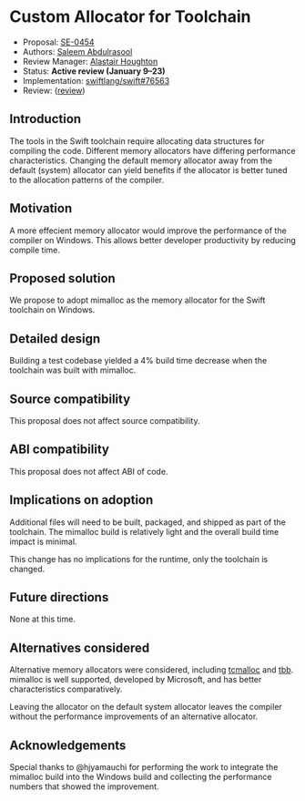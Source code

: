 # Custom Allocator for Toolchain

* Proposal: [SE-0454](0454-memory-allocator.md)
* Authors: [Saleem Abdulrasool](https://github.com/compnerd)
* Review Manager: [Alastair Houghton](https://github.com/al45tair)
* Status: **Active review (January 9–23)**
* Implementation: [swiftlang/swift#76563](https://github.com/swiftlang/swift/pull/76563)
* Review: ([review](https://forums.swift.org/t/se-454-adopt-mimalloc-for-windows-toolchain/77096))

## Introduction

The tools in the Swift toolchain require allocating data structures for
compiling the code. Different memory allocators have differing performance
characteristics. Changing the default memory allocator away from the default
(system) allocator can yield benefits if the allocator is better tuned to the
allocation patterns of the compiler.

## Motivation

A more effecient memory allocator would improve the performance of the compiler
on Windows. This allows better developer productivity by reducing compile time.

## Proposed solution

We propose to adopt mimalloc as the memory allocator for the Swift toolchain on
Windows.

## Detailed design

Building a test codebase yielded a 4% build time decrease when the toolchain was
built with mimalloc.

## Source compatibility

This proposal does not affect source compatibility.

## ABI compatibility

This proposal does not affect ABI of code.

## Implications on adoption

Additional files will need to be built, packaged, and shipped as part of the
toolchain. The mimalloc build is relatively light and the overall build time
impact is minimal.

This change has no implications for the runtime, only the toolchain is changed.

## Future directions

None at this time.

## Alternatives considered

Alternative memory allocators were considered, including
[tcmalloc](https://github.com/google/tcmalloc) and
[tbb](https://github.com/intel/tbb). mimalloc is well supported, developed by
Microsoft, and has better characteristics comparatively.

Leaving the allocator on the default system allocator leaves the compiler
without the performance improvements of an alternative allocator.

## Acknowledgements

Special thanks to @hjyamauchi for performing the work to integrate the mimalloc
build into the Windows build and collecting the performance numbers that showed
the improvement.
